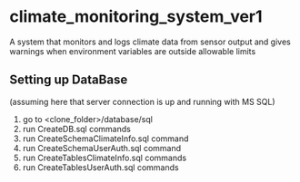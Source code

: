 # climate_monitoring_system_ver1
A system that monitors and logs climate data from sensor output and gives warnings when environment variables are outside allowable limits


## Setting up DataBase
(assuming here that server connection is up and running with MS SQL)
1. go to <clone_folder>/database/sql
2. run CreateDB.sql commands
3. run CreateSchemaClimateInfo.sql command
4. run CreateSchemaUserAuth.sql command
5. run CreateTablesClimateInfo.sql commands
6. run CreateTablesUserAuth.sql commands
